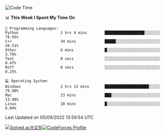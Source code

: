 
<!--START_SECTION:waka-->
![Code Time](http://img.shields.io/badge/Code%20Time-1%2C930%20hrs%2041%20mins-blue)

📊 **This Week I Spent My Time On** 

```text
💬 Programming Languages: 
Python                   2 hrs 4 mins        ██████████████████░░░░░░░   74.95% 
C++                      34 mins             █████░░░░░░░░░░░░░░░░░░░░   20.51% 
Other                    6 mins              █░░░░░░░░░░░░░░░░░░░░░░░░   3.79% 
Text                     0 secs              ░░░░░░░░░░░░░░░░░░░░░░░░░   0.47% 
Roff                     0 secs              ░░░░░░░░░░░░░░░░░░░░░░░░░   0.25%

💻 Operating System: 
Windows                  2 hrs 13 mins       ████████████████████░░░░░   79.98% 
Mac                      23 mins             ███░░░░░░░░░░░░░░░░░░░░░░   13.98% 
Linux                    10 mins             █░░░░░░░░░░░░░░░░░░░░░░░░   6.04%

```


 Last Updated on 05/09/2022 13:59:54 UTC
<!--END_SECTION:waka-->
[![Solved.ac프로필](http://mazassumnida.wtf/api/generate_badge?boj=hckim96)](https://solved.ac/hckim96)[![CodeForces Profile](https://cf.leed.at?id=hckim96)](https://codeforces.com/profile/hckim96)
